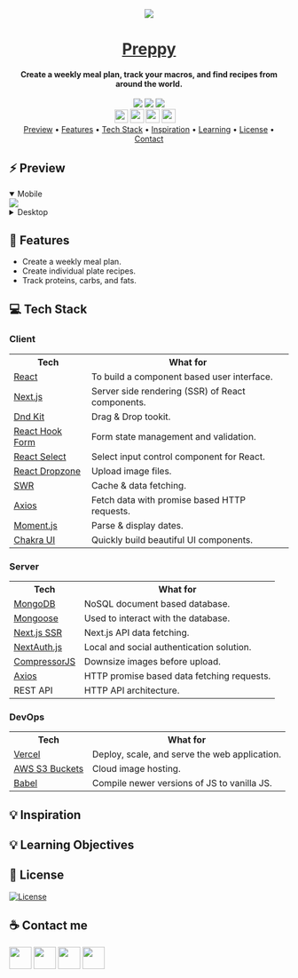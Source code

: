<div align="center">
       <img src="https://i.ibb.co/99g9ND1/black-logo.png" />
    <a href="https://preppy.golf" style="color: #303030;"><h1>Preppy</h1></a>
    <h4>Create a weekly meal plan, track your macros, and find recipes from around the world.</h4>
</div>

<div align="center">
    <img src="https://img.shields.io/github/last-commit/arsantiagolopez/preppy?label=updated"/>
    <a href="https://github.com/arsantiagolopez/preppy/blob/main/LICENSE"><img src="https://img.shields.io/github/license/arsantiagolopez/preppy?color=303030" /></a>
    <img src="https://img.shields.io/github/languages/top/arsantiagolopez/preppy" />
</div>

<div align="center">
	<a href="https://alexandersantiago.com/"><img src="https://alexandersantiago.com/alex.png" width="24" style="margin-left: -1em;" /></a>
	<a href="https://instagram.com/asantilopez"><img src="https://cdn2.iconfinder.com/data/icons/black-white-social-media/32/instagram_online_social_media_photo-1024.png" width="25" /></a>
	<a href="https://twitter.com/arsantiagolopez"><img src="https://cdn2.iconfinder.com/data/icons/black-white-social-media/32/twitter_online_social_media-512.png" width="25" /></a>
	<a href="mailto:arsantiagolopez@gmail.com"><img src="https://cdn4.iconfinder.com/data/icons/black-white-social-media/32/mail_email_envelope_send_message-1024.png" width="25" /></a>
</div>

<div align="center">
  <a href="#preview">Preview</a> •
  <a href="#features">Features</a> •
  <a href="#tech">Tech Stack</a> •
  <a href="#inspiration">Inspiration</a> •
  <a href="#objectives">Learning</a> •
  <a href="#license">License</a> •
  <a href="#contact">Contact</a>
</div>

<h2 id="preview">⚡ Preview</h2>

<details open>
    <summary>Mobile</summary>
    <img src="https://github.com/arsantiagolopez/gifs/blob/main/preppy/mobile.gif" />
</details>

<details>
    <summary>Desktop</summary>
    <img src="https://github.com/arsantiagolopez/gifs/blob/main/preppy/desktop.gif" />
</details>

<h2 id="features">🎯 Features</h2>

- Create a weekly meal plan.
- Create individual plate recipes.
- Track proteins, carbs, and fats.

<h2 id="tech">‎‍💻 Tech Stack</h2>

### Client

<table>
  <tr>
      <th>Tech</th>
      <th>What for</th>
  </tr>
  <tr>
      <td><a href="https://reactjs.org/">React</a></td>
      <td>To build a component based user interface.</td>
  </tr>
  <tr>
      <td><a href="https://nextjs.org/">Next.js</a></td>
      <td>Server side rendering (SSR) of React components.</td>
  </tr>
  <tr>
      <td><a href="https://dndkit.com/">Dnd Kit</a></td>
      <td>Drag & Drop tookit.</td>
  </tr>
    <tr>
      <td><a href="https://react-hook-form.com/">React Hook Form</a></td>
      <td>Form state management and validation.</td>
  </tr>
    <tr>
      <td><a href="https://react-select.com/">React Select</a></td>
      <td>Select input control component for React.</td>
  </tr>
    </tr>
    <tr>
      <td><a href="https://react-dropzone.js.org/">React Dropzone</a></td>
      <td>Upload image files.</td>
  </tr>
  <tr>
      <td><a href="https://swr.vercel.app/">SWR</a></td>
      <td>Cache & data fetching.</td>
  </tr>
  <tr>
      <td><a href="https://axios-http.com/docs/intro" >Axios</a></td>
      <td>Fetch data with promise based HTTP requests.</td>
  </tr>
  <tr>
      <td><a href="https://momentjs.com/">Moment.js</a></td>
      <td>Parse & display dates.</td>
  </tr>
  <tr>
      <td><a href="https://chakra-ui.com/">Chakra UI</td>
      <td>Quickly build beautiful UI components.</td>
  </tr>
</table>

### Server

<table>
    <tr>
        <th>Tech</th>
        <th>What for</th>
    </tr>
    <tr>
        <td><a href="https://www.mongodb.com/">MongoDB</a></td>
        <td>NoSQL document based database.</td>
    </tr>
    <tr>
        <td><a href="https://www.mongoose.com/">Mongoose</a></td>
        <td>Used to interact with the database.</td>
    </tr>
    <tr>
        <td><a href="https://nextjs.org/">Next.js SSR</a></td>
        <td>Next.js API data fetching.</td>
    </tr>
    <tr>
        <td><a href="https://next-auth.js.org/">NextAuth.js</a></td>
        <td>Local and social authentication solution.</td>
    </tr>
    <tr>
        <td><a href="https://fengyuanchen.github.io/compressorjs/">CompressorJS</a></td>
        <td>Downsize images before upload.</td>
    </tr>
    <tr>
      <td><a href="https://axios-http.com/docs/intro">Axios</a></td>
      <td>HTTP promise based data fetching requests.</td>
    </tr>
    <tr>
        <td>REST API</td>
        <td>HTTP API architecture.</td>
    </tr>
</table>

### DevOps

<table>
    <tr>
        <th>Tech</th>
        <th>What for</th>
    </tr>
    <tr>
        <td><a href="https://vercel.com/">Vercel</a></td>
        <td>Deploy, scale, and serve the web application.</td>
    </tr>
    <tr>
        <td><a href="https://vercel.com/">AWS S3 Buckets</a></td>
        <td>Cloud image hosting.</td>
    </tr>
    <tr>
        <td><a href="https://babeljs.io/">Babel</a></td>
        <td>Compile newer versions of JS to vanilla JS.</td>
    </tr>
</table>

<h2 id="inspiration">💡 Inspiration</h2>

<h2 id="objectives">💡 Learning Objectives</h2>

<h2 id="license">📜 License</h2>

[![License](https://img.shields.io/github/license/arsantiagolopez/preppy?color=303030)](./LICENSE)

<h2 id="contact">☕ Contact me</h2>

<div align="left">
	<a href="https://alexandersantiago.com/"><img src="https://alexandersantiago.com/alex.png" width="40" /></a>
	<a href="https://instagram.com/asantilopez"><img src="https://cdn2.iconfinder.com/data/icons/black-white-social-media/32/instagram_online_social_media_photo-1024.png" width="40" /></a>
	<a href="https://twitter.com/arsantiagolopez"><img src="https://cdn2.iconfinder.com/data/icons/black-white-social-media/32/twitter_online_social_media-512.png" width="40" /></a>
	<a href="mailto:arsantiagolopez@gmail.com"><img src="https://cdn4.iconfinder.com/data/icons/black-white-social-media/32/mail_email_envelope_send_message-1024.png" width="40" /></a>
</div>
